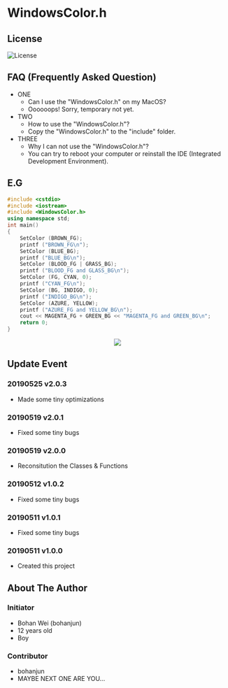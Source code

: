 # WindowsColor.h
## License
![License](https://img.shields.io/github/license/wangxinhe2006/docker-judge.svg)
## FAQ (Frequently Asked Question)
* ONE
  - Can I use the "WindowsColor.h" on my MacOS?
  - Oooooops! Sorry, temporary not yet.
* TWO
  - How to use the "WindowsColor.h"?
  - Copy the "WindowsColor.h" to the "include" folder.
* THREE
  - Why I can not use the "WindowsColor.h"?
  - You can try to reboot your computer or reinstall the IDE (Integrated Development Environment).
## E.G
```cpp
#include <cstdio>
#include <iostream>
#include <WindowsColor.h> 
using namespace std;
int main()
{
    SetColor (BROWN_FG);
    printf ("BROWN_FG\n");
    SetColor (BLUE_BG);
    printf ("BLUE_BG\n");
    SetColor (BLOOD_FG | GRASS_BG);
    printf ("BLOOD_FG and GLASS_BG\n");
    SetColor (FG, CYAN, 0);
    printf ("CYAN_FG\n");
    SetColor (BG, INDIGO, 0);
    printf ("INDIGO_BG\n");
    SetColor (AZURE, YELLOW);
    printf ("AZURE_FG and YELLOW_BG\n");
    cout << MAGENTA_FG + GREEN_BG << "MAGENTA_FG and GREEN_BG\n";
    return 0;
}
```
<div align=center>
    <img src="https://i.loli.net/2019/05/17/5cdecd0f6403079231.jpg" />
</div>

## Update Event
### 20190525 v2.0.3
* Made some tiny optimizations
### 20190519 v2.0.1
* Fixed some tiny bugs
### 20190519 v2.0.0
* Reconsitution the Classes & Functions
### 20190512 v1.0.2
* Fixed some tiny bugs
### 20190511 v1.0.1
* Fixed some tiny bugs
### 20190511 v1.0.0
* Created this project
## About The Author
### Initiator
* Bohan Wei (bohanjun)
* 12 years old
* Boy
### Contributor
* bohanjun
* MAYBE NEXT ONE ARE YOU...
